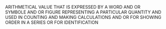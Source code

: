 ARITHMETICAL VALUE THAT IS EXPRESSED BY A WORD AND OR SYMBOLE AND OR FIGURE REPRESENTING A PARTICULAR QUANTITY AND USED IN COUNTING AND MAKING CALCULATIONS AND OR FOR SHOWING ORDER IN A SERIES OR FOR IDENTIFICATION
